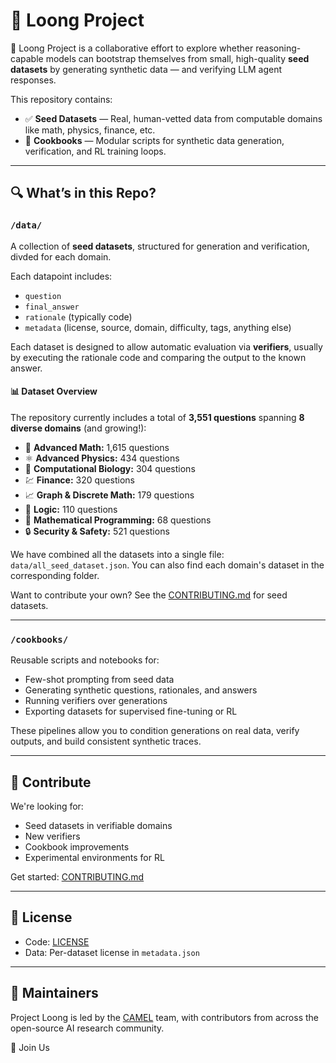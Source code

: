 # 🐉 Loong Project

🐉 Loong Project is a collaborative effort to explore whether reasoning-capable models can bootstrap themselves from small, high-quality **seed datasets** by generating synthetic data — and verifying LLM agent responses.

This repository contains:

- ✅ **Seed Datasets** — Real, human-vetted data from computable domains like math, physics, finance, etc.
- 📘 **Cookbooks** — Modular scripts for synthetic data generation, verification, and RL training loops.

---

## 🔍 What’s in this Repo?

### `/data/`
A collection of **seed datasets**, structured for generation and verification, divded for each domain. 

Each datapoint includes:
- `question`
- `final_answer`
- `rationale` (typically code)
- `metadata` (license, source, domain, difficulty, tags, anything else)

Each dataset is designed to allow automatic evaluation via **verifiers**, usually by executing the rationale code and comparing the output to the known answer.


#### 📊 Dataset Overview

The repository currently includes a total of **3,551 questions** spanning **8 diverse domains** (and growing!):

- 🧮 **Advanced Math:** 1,615 questions  
- ⚛️ **Advanced Physics:** 434 questions   
- 🧬 **Computational Biology:** 304 questions  
- 💹 **Finance:** 320 questions  
- 📈 **Graph & Discrete Math:** 179 questions  
- 🧠 **Logic:** 110 questions  
- 📐 **Mathematical Programming:** 68 questions   
- 🔒 **Security & Safety:** 521 questions


We have combined all the datasets into a single file: `data/all_seed_dataset.json`. You can also find each domain's dataset in the corresponding folder. 

Want to contribute your own? See the [CONTRIBUTING.md](data/CONTRIBUTING.md) for seed datasets.

---

### `/cookbooks/`
Reusable scripts and notebooks for:
- Few-shot prompting from seed data
- Generating synthetic questions, rationales, and answers
- Running verifiers over generations
- Exporting datasets for supervised fine-tuning or RL

These pipelines allow you to condition generations on real data, verify outputs, and build consistent synthetic traces.

---

## 🧬 Contribute

We're looking for:
- Seed datasets in verifiable domains
- New verifiers
- Cookbook improvements
- Experimental environments for RL

Get started: [CONTRIBUTING.md](data/CONTRIBUTING.md)

---

## 📜 License

- Code: [LICENSE](./LICENSE)
- Data: Per-dataset license in `metadata.json`

---

## 👥 Maintainers

Project Loong is led by the [CAMEL](https://www.camel-ai.org/) team, with contributors from across the open-source AI research community.

🐲 Join Us
